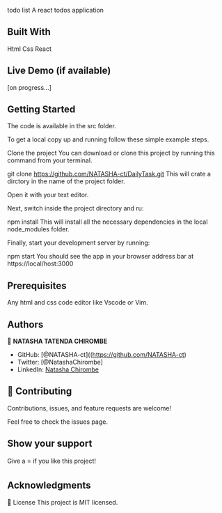 todo list
A react todos application

## Built With
Html
Css
React

## Live Demo (if available)
[on progress...]

## Getting Started
The code is available in the src folder.

To get a local copy up and running follow these simple example steps.

Clone the project
You can download or clone this project by running this command from your terminal.

git clone https://github.com/NATASHA-ct/DailyTask.git
This will crate a dirctory in the name of the project folder.

Open it with your text editor.

Next, switch inside the project directory and ru:

npm install
This will install all the necessary dependencies in the local node_modules folder.

Finally, start your development server by running:

npm start
You should see the app in your browser address bar at https://local/host:3000

## Prerequisites
Any html and css code editor like Vscode or Vim.

## Authors

👤 **NATASHA TATENDA CHIROMBE**

- GitHub: [@NATASHA-ct]((https://github.com/NATASHA-ct)
- Twitter: [@NatashaChirombe]
- LinkedIn: [Natasha Chirombe](linkedin.com/in/natasha-chirombe-1531aa17b)

## 🤝 Contributing
Contributions, issues, and feature requests are welcome!

Feel free to check the issues page.

## Show your support
Give a ⭐️ if you like this project!

## Acknowledgments
📝 License
This project is MIT licensed.